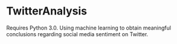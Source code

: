 # TwitterAnalysis
Requires Python 3.0. 
Using machine learning to obtain meaningful conclusions regarding social media sentiment on Twitter.
